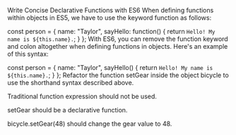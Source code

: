Write Concise Declarative Functions with ES6
When defining functions within objects in ES5, we have to use the keyword function as follows:

const person = {
  name: "Taylor",
  sayHello: function() {
    return `Hello! My name is ${this.name}.`;
  }
};
With ES6, you can remove the function keyword and colon altogether when defining functions in objects. Here's an example of this syntax:

const person = {
  name: "Taylor",
  sayHello() {
    return `Hello! My name is ${this.name}.`;
  }
};
Refactor the function setGear inside the object bicycle to use the shorthand syntax described above.

Traditional function expression should not be used.

setGear should be a declarative function.

bicycle.setGear(48) should change the gear value to 48.